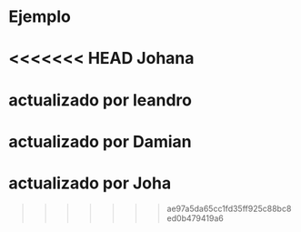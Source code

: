 # Ejemplo
<<<<<<< HEAD
Johana
=======
# actualizado por leandro
# actualizado por Damian
# actualizado por Joha
>>>>>>> ae97a5da65cc1fd35ff925c88bc8ed0b479419a6
